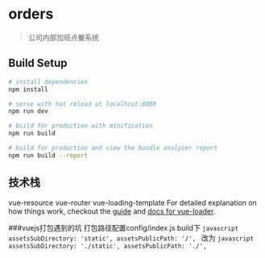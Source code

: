 # orders

> 公司内部加班点餐系统

## Build Setup

``` bash
# install dependencies
npm install

# serve with hot reload at localhost:8080
npm run dev

# build for production with minification
npm run build

# build for production and view the bundle analyzer report
npm run build --report
```
## 技术栈
  vue-resource
  vue-router
  vue-loading-template
For detailed explanation on how things work, checkout the [guide](http://vuejs-templates.github.io/webpack/) and [docs for vue-loader](http://vuejs.github.io/vue-loader).

###vuejs打包遇到的坑
    打包路径配置config/index.js  build下
    ```javascript
    assetsSubDirectory: 'static',
    assetsPublicPath: '/',
    ```
    改为
    ```javascript
    assetsSubDirectory: './static',
    assetsPublicPath: './',
    ```

